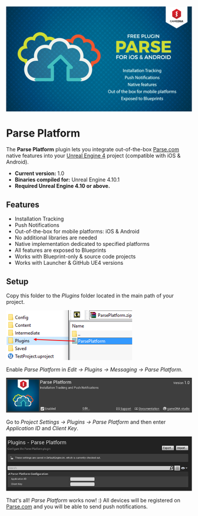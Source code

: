 ![Splash](Resources/Splash.png)

# Parse Platform

The **Parse Platform** plugin lets you integrate out-of-the-box [Parse.com](http://parse.com) native features into your [Unreal Engine 4](http://www.unrealengine.com) project (compatible with iOS & Android).

* **Current version:** 1.0
* **Binaries compiled for:** Unreal Engine 4.10.1
* **Required Unreal Engine 4.10 or above.**

## Features
* Installation Tracking
* Push Notifications
* Out-of-the-box for mobile platforms: iOS & Android
* No additional libraries are needed
* Native implementation dedicated to specified platforms
* All features are exposed to Blueprints
* Works with Blueprint-only & source code projects
* Works with Launcher & GitHub UE4 versions

## Setup
Copy this folder to the *Plugins* folder located in the main path of your project.

![CopyFiles](Resources/CopyFiles.png)

Enable *Parse Platform* in *Edit -> Plugins -> Messaging -> Parse Platform*.

![EnablePlugin](Resources/EnablePlugin.png)

Go to *Project Settings -> Plugins -> Parse Platform* and then enter *Application ID* and *Client Key*.

![Settings](Resources/Settings.png)

That's all! *Parse Platform* works now! :) All devices will be registered on [Parse.com](http://parse.com) and you will be able to send push notifications.
